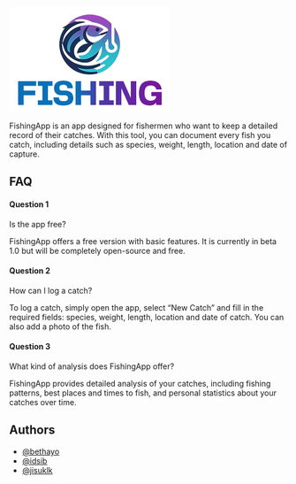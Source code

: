 ![Logo](https://github.com/JisuKlk/FishingApp/blob/main/fishing_app/backend/public/src/logo_fishingapp.png)


FishingApp is an app designed for fishermen who want to keep a detailed record of their catches. With this tool, you can document every fish you catch, including details such as species, weight, length, location and date of capture.

## FAQ

#### Question 1
Is the app free?

FishingApp offers a free version with basic features. It is currently in beta 1.0 but will be completely open-source and free.

#### Question 2
How can I log a catch?

To log a catch, simply open the app, select “New Catch” and fill in the required fields: species, weight, length, location and date of catch. You can also add a photo of the fish.

#### Question 3
What kind of analysis does FishingApp offer? 

FishingApp provides detailed analysis of your catches, including fishing patterns, best places and times to fish, and personal statistics about your catches over time.
## Authors

- [@bethayo](https://www.github.com/bethayo)
- [@idsib](https://www.github.com/idsib)
- [@jisuklk](https://www.github.com/jisuklk)
